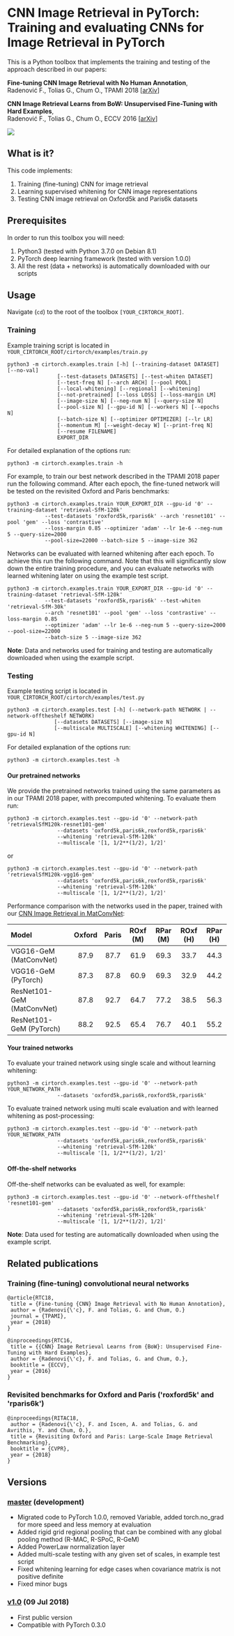 # CNN Image Retrieval in PyTorch: Training and evaluating CNNs for Image Retrieval in PyTorch

This is a Python toolbox that implements the training and testing of the approach described in our papers:


**Fine-tuning CNN Image Retrieval with No Human Annotation**,  
Radenović F., Tolias G., Chum O., 
TPAMI 2018 [[arXiv](https://arxiv.org/abs/1711.02512)]

**CNN Image Retrieval Learns from BoW: Unsupervised Fine-Tuning with Hard Examples**,  
Radenović F., Tolias G., Chum O., 
ECCV 2016 [[arXiv](http://arxiv.org/abs/1604.02426)]


<img src="http://cmp.felk.cvut.cz/cnnimageretrieval/img/cnnimageretrieval_network_medium.png" width=\textwidth/>

## What is it?

This code implements:

1. Training (fine-tuning) CNN for image retrieval
1. Learning supervised whitening for CNN image representations
1. Testing CNN image retrieval on Oxford5k and Paris6k datasets

## Prerequisites

In order to run this toolbox you will need:

1. Python3 (tested with Python 3.7.0 on Debian 8.1)
1. PyTorch deep learning framework (tested with version 1.0.0)
1. All the rest (data + networks) is automatically downloaded with our scripts

## Usage

Navigate (```cd```) to the root of the toolbox ```[YOUR_CIRTORCH_ROOT]```.

### Training

Example training script is located in ```YOUR_CIRTORCH_ROOT/cirtorch/examples/train.py```
```
python3 -m cirtorch.examples.train [-h] [--training-dataset DATASET] [--no-val]
                [--test-datasets DATASETS] [--test-whiten DATASET]
                [--test-freq N] [--arch ARCH] [--pool POOL]
                [--local-whitening] [--regional] [--whitening]
                [--not-pretrained] [--loss LOSS] [--loss-margin LM]
                [--image-size N] [--neg-num N] [--query-size N]
                [--pool-size N] [--gpu-id N] [--workers N] [--epochs N]
                [--batch-size N] [--optimizer OPTIMIZER] [--lr LR]
                [--momentum M] [--weight-decay W] [--print-freq N]
                [--resume FILENAME]
                EXPORT_DIR
```

For detailed explanation of the options run:
```
python3 -m cirtorch.examples.train -h
```

For example, to train our best network described in the TPAMI 2018 paper run the following command. After each epoch, the fine-tuned network will be tested on the revisited Oxford and Paris benchmarks:
```
python3 -m cirtorch.examples.train YOUR_EXPORT_DIR --gpu-id '0' --training-dataset 'retrieval-SfM-120k' 
            --test-datasets 'roxford5k,rparis6k' --arch 'resnet101' --pool 'gem' --loss 'contrastive' 
            --loss-margin 0.85 --optimizer 'adam' --lr 1e-6 --neg-num 5 --query-size=2000 
            --pool-size=22000 --batch-size 5 --image-size 362
```

Networks can be evaluated with learned whitening after each epoch. To achieve this run the following command. Note that this will significantly slow down the entire training procedure, and you can evaluate networks with learned whitening later on using the example test script.

```
python3 -m cirtorch.examples.train YOUR_EXPORT_DIR --gpu-id '0' --training-dataset 'retrieval-SfM-120k' 
            --test-datasets 'roxford5k,rparis6k' --test-whiten 'retrieval-SfM-30k' 
            --arch 'resnet101' --pool 'gem' --loss 'contrastive' --loss-margin 0.85 
            --optimizer 'adam' --lr 1e-6 --neg-num 5 --query-size=2000 --pool-size=22000 
            --batch-size 5 --image-size 362
```

**Note**: Data and networks used for training and testing are automatically downloaded when using the example script.

### Testing

Example testing script is located in ```YOUR_CIRTORCH_ROOT/cirtorch/examples/test.py```
```
python3 -m cirtorch.examples.test [-h] (--network-path NETWORK | --network-offtheshelf NETWORK)
               [--datasets DATASETS] [--image-size N]
               [--multiscale MULTISCALE] [--whitening WHITENING] [--gpu-id N]
```

For detailed explanation of the options run:
```
python3 -m cirtorch.examples.test -h
```


#### Our pretrained networks

We provide the pretrained networks trained using the same parameters as in our TPAMI 2018 paper, with precomputed whitening. To evaluate them run:
```
python3 -m cirtorch.examples.test --gpu-id '0' --network-path 'retrievalSfM120k-resnet101-gem' 
                --datasets 'oxford5k,paris6k,roxford5k,rparis6k' 
                --whitening 'retrieval-SfM-120k'
                --multiscale '[1, 1/2**(1/2), 1/2]'
```
or
```
python3 -m cirtorch.examples.test --gpu-id '0' --network-path 'retrievalSfM120k-vgg16-gem' 
                --datasets 'oxford5k,paris6k,roxford5k,rparis6k' 
                --whitening 'retrieval-SfM-120k'
                --multiscale '[1, 1/2**(1/2), 1/2]'
```
Performance comparison with the networks used in the paper, trained with our [CNN Image Retrieval in MatConvNet](https://github.com/filipradenovic/cnnimageretrieval):

| Model | Oxford | Paris | ROxf (M) | RPar (M) | ROxf (H) | RPar (H) |
|:------|:------:|:------:|:------:|:------:|:------:|:------:|
| VGG16-GeM (MatConvNet) | 87.9 | 87.7 | 61.9 | 69.3 | 33.7 | 44.3 |
| VGG16-GeM (PyTorch) | 87.3 | 87.8 | 60.9 | 69.3 | 32.9 | 44.2 |
| ResNet101-GeM (MatConvNet) | 87.8 | 92.7 | 64.7 | 77.2 | 38.5 | 56.3 |
| ResNet101-GeM (PyTorch) | 88.2 | 92.5 | 65.4 | 76.7 | 40.1 | 55.2 |


#### Your trained networks

To evaluate your trained network using single scale and without learning whitening:
```
python3 -m cirtorch.examples.test --gpu-id '0' --network-path YOUR_NETWORK_PATH 
                --datasets 'oxford5k,paris6k,roxford5k,rparis6k'
```

To evaluate trained network using multi scale evaluation and with learned whitening as post-processing:
```
python3 -m cirtorch.examples.test --gpu-id '0' --network-path YOUR_NETWORK_PATH 
                --datasets 'oxford5k,paris6k,roxford5k,rparis6k'
                --whitening 'retrieval-SfM-120k' 
                --multiscale '[1, 1/2**(1/2), 1/2]'
```

#### Off-the-shelf networks

Off-the-shelf networks can be evaluated as well, for example:
```
python3 -m cirtorch.examples.test --gpu-id '0' --network-offtheshelf 'resnet101-gem'
                --datasets 'oxford5k,paris6k,roxford5k,rparis6k'
                --whitening 'retrieval-SfM-120k' 
                --multiscale '[1, 1/2**(1/2), 1/2]'
```

**Note**: Data used for testing are automatically downloaded when using the example script.


## Related publications

### Training (fine-tuning) convolutional neural networks 
```
@article{RTC18,
 title = {Fine-tuning {CNN} Image Retrieval with No Human Annotation},
 author = {Radenovi{\'c}, F. and Tolias, G. and Chum, O.}
 journal = {TPAMI},
 year = {2018}
}
```
```
@inproceedings{RTC16,
 title = {{CNN} Image Retrieval Learns from {BoW}: Unsupervised Fine-Tuning with Hard Examples},
 author = {Radenovi{\'c}, F. and Tolias, G. and Chum, O.},
 booktitle = {ECCV},
 year = {2016}
}
```

### Revisited benchmarks for Oxford and Paris ('roxford5k' and 'rparis6k')
```
@inproceedings{RITAC18,
 author = {Radenovi{\'c}, F. and Iscen, A. and Tolias, G. and Avrithis, Y. and Chum, O.},
 title = {Revisiting Oxford and Paris: Large-Scale Image Retrieval Benchmarking},
 booktitle = {CVPR},
 year = {2018}
}
```

## Versions

### [master](https://github.com/filipradenovic/cnnimageretrieval-pytorch/tree/master) (development)

- Migrated code to PyTorch 1.0.0, removed Variable, added torch.no_grad for more speed and less memory at evaluation
- Added rigid grid regional pooling that can be combined with any global pooling method (R-MAC, R-SPoC, R-GeM)
- Added PowerLaw normalization layer
- Added multi-scale testing with any given set of scales, in example test script
- Fixed whitening learning for edge cases when covariance matrix is not positive definite
- Fixed minor bugs

### [v1.0](https://github.com/filipradenovic/cnnimageretrieval-pytorch/tree/v1.0) (09 Jul 2018)

- First public version
- Compatible with PyTorch 0.3.0